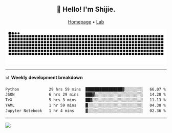 <h2 align="center">👋 Hello! I'm Shijie.</h2>
<p align="center">
  <a href="https://xu-shi-jie.github.io"> Homepage</a> •
  <a href="https://onoda-lab.jp"> Lab </a>
</p>

![Snake animation](https://github.com/xu-shi-jie/xu-shi-jie/blob/output/github-snake.svg)


-------

📊 **Weekly development breakdown**
<!--START_SECTION:waka-->

```txt
Python             29 hrs 59 mins  ████████████████▓░░░░░░░░   66.07 %
JSON               6 hrs 29 mins   ███▓░░░░░░░░░░░░░░░░░░░░░   14.28 %
TeX                5 hrs 3 mins    ██▓░░░░░░░░░░░░░░░░░░░░░░   11.13 %
YAML               1 hr 59 mins    █░░░░░░░░░░░░░░░░░░░░░░░░   04.38 %
Jupyter Notebook   1 hr 4 mins     ▓░░░░░░░░░░░░░░░░░░░░░░░░   02.36 %
```

<!--END_SECTION:waka-->

-------
![](https://komarev.com/ghpvc/?username=xu-shi-jie&style=flat-square&color=blue) 
